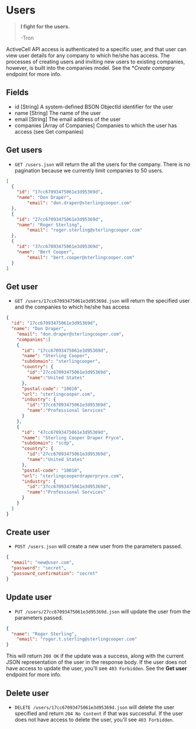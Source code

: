 Users
=====

> **I fight for the users.**
>
> -Tron

ActiveCell API access is authenticated to a specific user, and that user can view user details for any company to which he/she has access. The processes of creating users and inviting new users to existing companies, however, is built into the companies model. See the **Create company* endpoint for more info.


Fields
------

* id [String] A system-defined BSON ObjectId identifier for the user
* name [String] The name of the user
* email [String] The email address of the user
* companies [Array of Companies] Companies to which the user has access (see Get companies)


Get users
------------

* `GET /users.json` will return the all the users for the company. There is no pagination because we currently limit companies to 50 users.

```json
[
  {
    "id": "17cc67093475061e3d95369d",
    "name": "Don Draper",
		"email": "don.draper@sterlingcooper.com"
  },
  {
    "id": "27cc67093475061e3d95369d",
    "name": "Roger Sterling",
		"email": "roger.sterling@sterlingcooper.com"
  },
  {
    "id": "37cc67093475061e3d95369d",
    "name": "Bert Cooper",
		"email": "bert.cooper@sterlingcooper.com"
  }
]
```

Get user
-----------

* `GET /users/17cc67093475061e3d95369d.json` will return the specified user and the companies to which he/she has access

```json
{
  "id": "17cc67093475061e3d95369d",
  "name": "Don Draper",
	"email": "don.draper@sterlingcooper.com",
	"companies":[
    {
      "id": "17cc67093475061e3d95369d",
      "name": "Sterling Cooper",
      "subdomain": "sterlingcooper",
      "country": {
        "id":"27cc67093475061e3d95369d",
        "name":"United States"
      },
      "postal-code": "10010",
      "url": "sterlingcooper.com",
      "industry": {
        "id":"37cc67093475061e3d95369d",
        "name":"Professional Services"
      }
    },
    {
      "id": "47cc67093475061e3d95369d",
      "name": "Sterling Cooper Draper Pryce",
      "subdomain": "scdp",
      "country": {
        "id":"27cc67093475061e3d95369d",
        "name":"United States"
      },
      "postal-code": "10010",
      "url": "sterlingcooperdraperpryce.com",
      "industry": {
        "id":"37cc67093475061e3d95369d",
        "name":"Professional Services"
      }
    }
  ]
}
```


Create user
--------------

* `POST /users.json` will create a new user from the parameters passed.

```json
{
  "email": "new@user.com",
  "password": "secret",
  "passowrd_confirmation": "secret"
}
```

Update user
--------------

* `PUT /users/27cc67093475061e3d95369d.json` will update the user from the parameters passed.

```json
{
  "name": "Roger Sterling",
	"email": "roger.t.sterling@sterlingcooper.com"
}
```

This will return `200 OK` if the update was a success, along with the current JSON representation of the user in the response body. If the user does not have access to update the user, you'll see `403 Forbidden`. See the **Get user** endpoint for more info.


Delete user
-------------

* `DELETE /users/17cc67093475061e3d95369d.json` will delete the user specified and return `204 No Content` if that was successful. If the user does not have access to delete the user, you'll see `403 Forbidden`.
